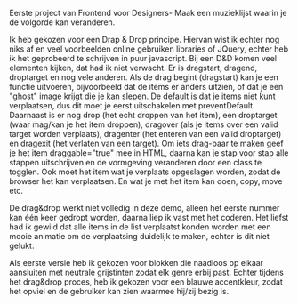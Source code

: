 Eerste project van Frontend voor Designers- Maak een muzieklijst waarin je de volgorde kan veranderen.

Ik heb gekozen voor een Drap & Drop principe. Hiervan wist ik echter nog niks af en veel voorbeelden online gebruiken libraries of JQuery, echter heb ik het geprobeerd te schrijven in puur javascript. Bij een D&D komen veel elementen kijken, dat had ik niet verwacht. 
Er is dragstart, dragend, droptarget en nog vele anderen. Als de drag begint (dragstart) kan je een functie uitvoeren, bijvoorbeeld dat de items er anders uitzien, of dat je een "ghost" image krijgt die je kan slepen. 
De default is dat je items niet kunt verplaatsen, dus dit moet je eerst uitschakelen met preventDefault. Daarnaast is er nog drop (het echt droppen van het item), een droptarget (waar mag/kan je het item droppen), dragover (als je items over een valid target worden verplaats), dragenter (het enteren van een valid droptarget) en dragexit (het verlaten van een target). Om iets drag-baar te maken geef je het item draggable="true" mee in HTML, daarna kan je stap voor stap alle stappen uitschrijven en de vormgeving veranderen door een class te togglen. Ook moet het item wat je verplaats opgeslagen worden, zodat de browser het kan verplaatsen. En wat je met het item kan doen, copy, move etc. 

De drag&drop werkt niet volledig in deze demo, alleen het eerste nummer kan één keer gedropt worden, daarna liep ik vast met het coderen. Het liefst had ik gewild dat alle items in de list verplaatst konden worden met een mooie animatie om de verplaatsing duidelijk te maken, echter is dit niet gelukt. 

Als eerste versie heb ik gekozen voor blokken die naadloos op elkaar aansluiten met neutrale grijstinten zodat elk genre erbij past. Echter tijdens het drag&drop proces, heb ik gekozen voor een blauwe accentkleur, zodat het opviel en de gebruiker kan zien waarmee hij/zij bezig is.
